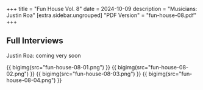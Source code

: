 +++
title = "Fun House Vol. 8"
date = 2024-10-09
description = "Musicians: Justin Roa"
[extra.sidebar.ungrouped]
"PDF Version" = "fun-house-08.pdf"
+++

## Full Interviews
Justin Roa: coming very soon

{{ bigimg(src="fun-house-08-01.png") }}
{{ bigimg(src="fun-house-08-02.png") }}
{{ bigimg(src="fun-house-08-03.png") }}
{{ bigimg(src="fun-house-08-04.png") }}
